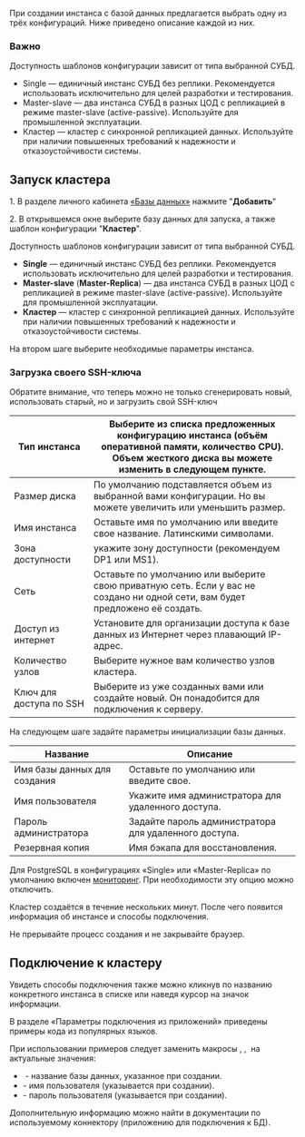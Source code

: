При создании инстанса с базой данных предлагается выбрать одну из трёх конфигураций. Ниже приведено описание каждой из них.

### Важно

Доступность шаблонов конфигурации зависит от типа выбранной СУБД.

- Single — единичный инстанс СУБД без реплики. Рекомендуется использовать исключительно для целей разработки и тестирования.
- Master-slave — два инстанса СУБД в разных ЦОД с репликацией в режиме master-slave (active-passive). Используйте для промышленной эксплуатации.
- Кластер — кластер с синхронной репликацией данных. Используйте при наличии повышенных требований к надежности и отказоустойчивости системы.

## Запуск кластера

1\. В разделе личного кабинета [«Базы данных»](https://mcs.mail.ru/app/services/databases/add/) нажмите "**Добавить**"

2\. В открывшемся окне выберите базу данных для запуска, а также шаблон конфигурации "**Кластер**".

Доступность шаблонов конфигурации зависит от типа выбранной СУБД.

- **Single** — единичный инстанс СУБД без реплики. Рекомендуется использовать исключительно для целей разработки и тестирования.
- **Master-slave** (**Master-Replica**) — два инстанса СУБД в разных ЦОД с репликацией в режиме master-slave (active-passive). Используйте для промышленной эксплуатации.
- **Кластер** — кластер с синхронной репликацией данных. Используйте при наличии повышенных требований к надежности и отказоустойчивости системы.

На втором шаге выберите необходимые параметры инстанса.

### Загрузка своего SSH-ключа

Обратите внимание, что теперь можно не только сгенерировать новый, использовать старый, но и загрузить свой SSH-ключ

| Тип инстанса  | Выберите из списка предложенных конфигурацию инстанса (объём оперативной памяти, количество CPU).<br>Объем жесткого диcка вы можете изменить в следующем пункте. |
|-------|------|
| Размер диска| По умолчанию подставляется объем из выбранной вами конфигурации. Но вы можете увеличить или уменьшить размер.|
| Имя инстанса| Оставьте имя по умолчанию или введите свое название. Латинскими символами.|
| Зона доступности| укажите зону доступности (рекомендуем DP1 или MS1).|
| Сеть | Оставьте по умолчанию или выберите свою приватную сеть. Если у вас не создано ни одной сети, вам будет предложено её создать.|
| Доступ из интернет | Установите для организации доступа к базе данных из Интернет через плавающий IP-адрес.|
| Количество узлов  | Выберите нужное вам количество узлов кластера.|
| Ключ для доступа по SSH | Выберите из уже созданных вами или создайте новый. Он понадобится для подключения к серверу.|

На следующем шаге задайте параметры инициализации базы данных.

| Название | Описание |
|------------------------------|-------------------------------------------------------|
| Имя базы данных для создания | Оставьте по умолчанию или введите свое.               |
| Имя пользователя             | Укажите имя администратора для удаленного доступа.    |
| Пароль администратора        | Задайте пароль администратора для удаленного доступа. |
| Резервная копия              | Имя бэкапа для восстановления.                        |

<info>

Для PostgreSQL в конфигурациях «Single» или «Master-Replica» по умолчанию включен [мониторинг](../../../monitoring/postgresql). При необходимости эту опцию можно отключить.

</info>

<warn>

Кластер создаётся в течение нескольких минут. После чего появится информация об инстансе и способы подключения.

</warn>

Не прерывайте процесс создания и не закрывайте браузер.

## Подключение к кластеру

Увидеть способы подключения также можно кликнув по названию конкретного инстанса в списке или наведя курсор на значок информации.

В разделе «Параметры подключения из приложений» приведены примеры кода из популярных языков.

При использовании примеров следует заменить макросы **<DATABASE>**, **<USERNAME>**, **<PASSWORD>** на актуальные значения:

- <DATABASE> - название базы данных, указанное при создании.
- <USERNAME> - имя пользователя (указывается при создании).
- <PASSWORD> - пароль пользователя (указывается при создании).

Дополнительную информацию можно найти в документации по используемому коннектору (приложению для подключения к БД).
